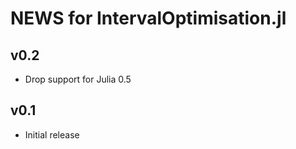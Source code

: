 # NEWS for IntervalOptimisation.jl

## v0.2
- Drop support for Julia 0.5

## v0.1
- Initial release
